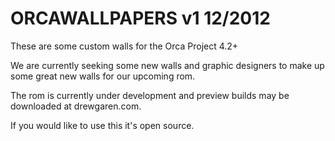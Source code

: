 ORCAWALLPAPERS v1 12/2012
==========================

These are some custom walls for the Orca Project 4.2+ 

We are currently seeking some new walls and graphic designers to make up some great new walls for our upcoming rom.

The rom is currently under development and preview builds may be downloaded at drewgaren.com.

If you would like to use this it's open source.
